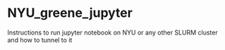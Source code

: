# NYU_greene_jupyter
Instructions to run jupyter notebook on NYU or any other SLURM cluster and how to tunnel to it
